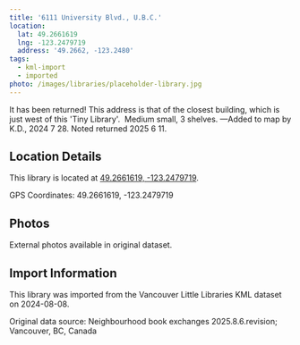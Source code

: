 ```yaml
---
title: '6111 University Blvd., U.B.C.'
location:
  lat: 49.2661619
  lng: -123.2479719
  address: '49.2662, -123.2480'
tags:
  - kml-import
  - imported
photo: /images/libraries/placeholder-library.jpg
---
```

It has been returned!
This address is that of the closest building, which is just west of this 'Tiny Library'.  
Medium small, 3 shelves.
—Added to map by K.D., 2024 7 28.
Noted returned 2025 6 11.

## Location Details

This library is located at [49.2661619, -123.2479719](https://www.google.com/maps?q=49.2661619,-123.2479719).

GPS Coordinates: 49.2661619, -123.2479719

## Photos

External photos available in original dataset.

## Import Information

This library was imported from the Vancouver Little Libraries KML dataset on 2024-08-08.

Original data source: Neighbourhood book exchanges 2025.8.6.revision; Vancouver, BC, Canada
